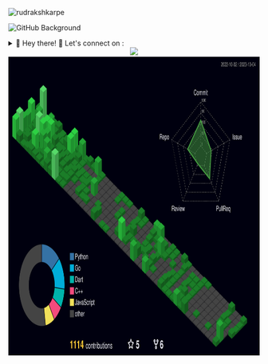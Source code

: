 <p align="left"> <img src="https://komarev.com/ghpvc/?username=rudrakshkarpe&color=blue" alt="rudrakshkarpe" /> </p> 

![GitHub Background](src/Matrix-rudraksh.gif)

<details>
<summary> 🔗 Hey there! 👋 Let's connect on : </summary>
 
<div align="center">
  <table>
    <tr>
      <th>Platform</th>
      <th>Address</th>
    </tr>
    <tr>
      <td>🌐 Portfolio:</td>
      <td>www.rudrakshkarpe.netlify.me</td>
    </tr>
    <tr>
      <td>📧 Mail:</td>
      <td> <a href = "mailto:rudraksh.karpe@gmail.com" >rudraksh.karpe@gmail.com</a></td>
    </tr>
    <tr>
      <td>👥 LinkedIn:</td>
      <td><a href= "https://www.linkedin.com/in/rudrakshkarpe"> linkedin.com/in/rudrakshkarpe</a></td>
    </tr>
    <tr>
      <td>🐦 Twitter:</td>
      <td><a href= "https://twitter.com/rudrakshkarpe"> twitter.com/rudrakshkarpe</a></td>
    </tr>
  </table>
</div>

</details>

<!--
[![Twitter Badge](https://img.shields.io/badge/-rudrakshkarpe-blue?style=flat-square&logo=Twitter&logoColor=white&link=https://www.linkedin.com/in/rudrakshkarpe)](https://www.twitter.com/rudrakshkarpe/)
[![Gmail Badge](https://img.shields.io/badge/-rudraksh.karpe@gmail.com-c14438?style=flat-square&logo=Gmail&logoColor=white&link=mailto:rudraksh.karpe@gmail.com)](mailto:rudraksh.karpe@gmail.com)
[![Linkedin Badge](https://img.shields.io/badge/-rudrakshkarpe-blue?style=flat-square&logo=Linkedin&logoColor=white&link=https://www.linkedin.com/in/kirtanchandak/)](https://www.linkedin.com/in/rudrakshkarpe)
-->

<!--Holopin-board-->
<div align="center">
    <a href="https://www.holopin.io/@rudrakshkarpe"><img height="250" src="https://holopin.io/api/user/board?user=rudrakshkarpe"></a>
</div>

<!--
<p align="center">
  <img src="https://streak-stats.demolab.com?user=rudrakshkarpe&theme=github-dark&hide_border=true&hide_total_contributions=true&hide_longest_streak=true)](https://git.io/streak-stats" alt="Rudraksh's Github Stats">
</p>
-->



<!-- profile 3d contributor view -->
<img height="600" src="/profile-3d-contrib/profile-night-green.svg" />

